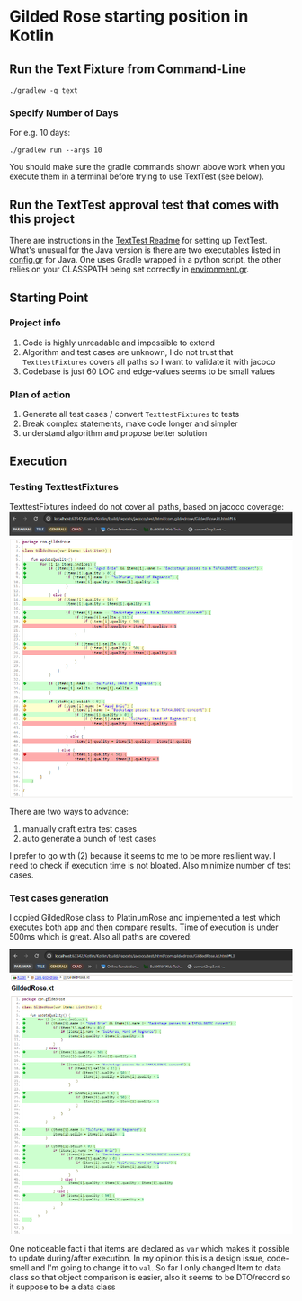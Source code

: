 # Gilded Rose starting position in Kotlin

## Run the Text Fixture from Command-Line

```
./gradlew -q text
```

### Specify Number of Days

For e.g. 10 days:

```
./gradlew run --args 10
```

You should make sure the gradle commands shown above work when you execute them in a terminal before trying to use TextTest (see below).


## Run the TextTest approval test that comes with this project

There are instructions in the [TextTest Readme](../texttests/README.md) for setting up TextTest. What's unusual for the Java version is there are two executables listed in [config.gr](../texttests/config.gr) for Java. One uses Gradle wrapped in a python script, the other relies on your CLASSPATH being set correctly in [environment.gr](../texttests/environment.gr).


## Starting Point 

### Project info
1. Code is highly unreadable and impossible to extend
2. Algorithm and test cases are unknown, I do not trust that `TexttestFixtures` covers all paths so I want to validate it with jacoco
3. Codebase is just 60 LOC and edge-values seems to be small values 

### Plan of action
1. Generate all test cases / convert `TexttestFixtures` to tests
2. Break complex statements, make code longer and simpler
3. understand algorithm and propose better solution


## Execution
### Testing TexttestFixtures
TexttestFixtures indeed do not cover all paths, based on jacoco coverage: 
 ![img.png](img.png)

There are two ways to advance:
1. manually craft extra test cases
2. auto generate a bunch of test cases
 
I prefer to go with (2) because it seems to me to be more resilient way. I need to check if execution 
time is not bloated. Also minimize number of test cases.

### Test cases generation
I copied GildedRose class to PlatinumRose and implemented a test which executes both app 
and then compare results. Time of execution is under 500ms which is great. Also all paths are covered:

![img_1.png](img_1.png)

One noticeable fact i that items are declared as `var` which makes it possible to update during/after execution.
In my opinion this is a design issue, code-smell and I'm going to change it to `val`.
So far I only changed Item to data class so that object comparison is easier, also it seems to be DTO/record so it suppose to be a data class
